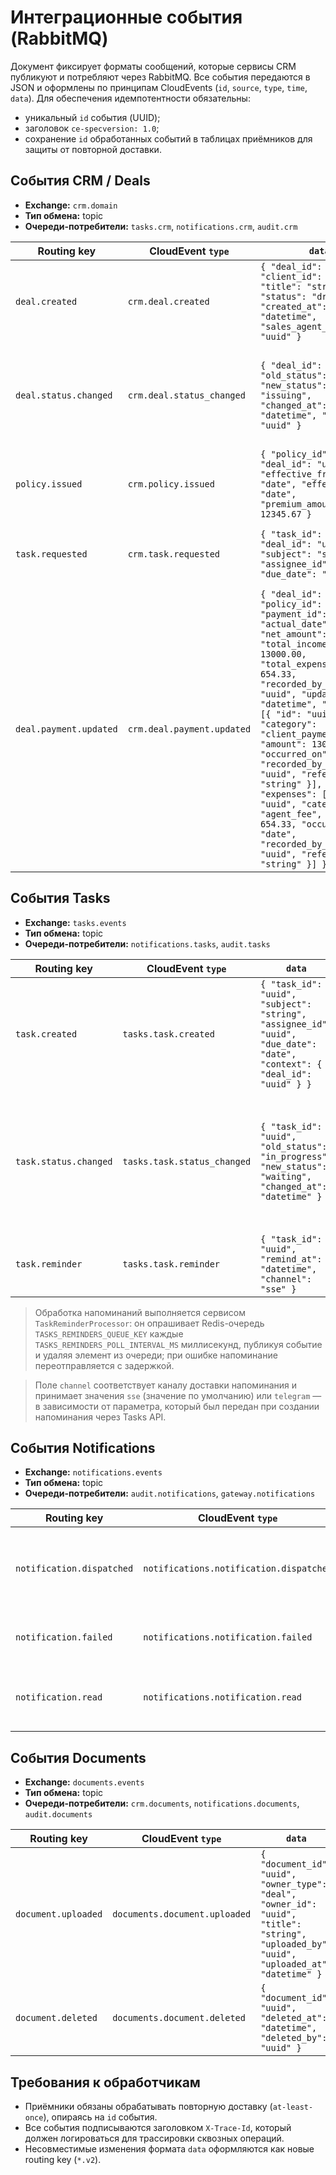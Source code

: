 # Интеграционные события (RabbitMQ)

Документ фиксирует форматы сообщений, которые сервисы CRM публикуют и потребляют через RabbitMQ. Все события передаются в JSON и оформлены по принципам CloudEvents (`id`, `source`, `type`, `time`, `data`). Для обеспечения идемпотентности обязательны:
- уникальный `id` события (UUID);
- заголовок `ce-specversion: 1.0`;
- сохранение `id` обработанных событий в таблицах приёмников для защиты от повторной доставки.

## События CRM / Deals
- **Exchange:** `crm.domain`
- **Тип обмена:** topic
- **Очереди-потребители:** `tasks.crm`, `notifications.crm`, `audit.crm`

| Routing key | CloudEvent `type` | `data` | Идемпотентность |
| --- | --- | --- | --- |
| `deal.created` | `crm.deal.created` | `{ "deal_id": "uuid", "client_id": "uuid", "title": "string", "status": "draft", "created_at": "datetime", "sales_agent_id": "uuid" }` | Потребители хранят `event_id` в таблице связей; повторное событие игнорируется. |
| `deal.status.changed` | `crm.deal.status_changed` | `{ "deal_id": "uuid", "old_status": "draft", "new_status": "issuing", "changed_at": "datetime", "actor_id": "uuid" }` | CRM повторно не публикует одинаковые переходы; потребители проверяют пару (`deal_id`, `event_id`). |
| `policy.issued` | `crm.policy.issued` | `{ "policy_id": "uuid", "deal_id": "uuid", "effective_from": "date", "effective_to": "date", "premium_amount": 12345.67 }` | Tasks/Notifications сохраняют `policy_id` + `event_id`. |
| `task.requested` | `crm.task.requested` | `{ "task_id": "uuid", "deal_id": "uuid", "subject": "string", "assignee_id": "uuid", "due_date": "date" }` | Tasks сверяет `task_id` и создаёт/обновляет запись, сохраняя `event_id`. |
| `deal.payment.updated` | `crm.deal.payment.updated` | `{ "deal_id": "uuid", "policy_id": "uuid", "payment_id": "uuid", "actual_date": "date", "net_amount": 12345.67, "total_income_amount": 13000.00, "total_expense_amount": 654.33, "recorded_by_id": "uuid", "updated_at": "datetime", "incomes": [{ "id": "uuid", "category": "client_payment", "amount": 13000.00, "occurred_on": "date", "recorded_by_id": "uuid", "reference": "string" }], "expenses": [{ "id": "uuid", "category": "agent_fee", "amount": 654.33, "occurred_on": "date", "recorded_by_id": "uuid", "reference": "string" }] }` | Потребители фиксируют комбинацию (`payment_id`, `event_id`); для упрощённой синхронизации допускается агрегированная сверка по `updated_at`. |

## События Tasks
- **Exchange:** `tasks.events`
- **Тип обмена:** topic
- **Очереди-потребители:** `notifications.tasks`, `audit.tasks`

| Routing key | CloudEvent `type` | `data` | Идемпотентность |
| --- | --- | --- | --- |
| `task.created` | `tasks.task.created` | `{ "task_id": "uuid", "subject": "string", "assignee_id": "uuid", "due_date": "date", "context": { "deal_id": "uuid" } }` | Notifications хранит `task_id` + `event_id`. |
| `task.status.changed` | `tasks.task.status_changed` | `{ "task_id": "uuid", "old_status": "in_progress", "new_status": "waiting", "changed_at": "datetime" }` | Повторы определяются по `event_id`. Доступные значения `old_status`/`new_status`: `new` (Новая), `in_progress` (В работе), `waiting` (В ожидании), `done` (Выполнена), `cancelled` (Отменена). |
| `task.reminder` | `tasks.task.reminder` | `{ "task_id": "uuid", "remind_at": "datetime", "channel": "sse" }` | Notifications проверяет комбинацию (`task_id`, `remind_at`). |

> Обработка напоминаний выполняется сервисом `TaskReminderProcessor`: он опрашивает Redis-очередь `TASKS_REMINDERS_QUEUE_KEY` каждые `TASKS_REMINDERS_POLL_INTERVAL_MS` миллисекунд, публикуя событие и удаляя элемент из очереди; при ошибке напоминание переотправляется с задержкой.

> Поле `channel` соответствует каналу доставки напоминания и принимает значения `sse` (значение по умолчанию) или `telegram` — в зависимости от параметра, который был передан при создании напоминания через Tasks API.

## События Notifications
- **Exchange:** `notifications.events`
- **Тип обмена:** topic
- **Очереди-потребители:** `audit.notifications`, `gateway.notifications`

| Routing key | CloudEvent `type` | `data` | Идемпотентность |
| --- | --- | --- | --- |
| `notification.dispatched` | `notifications.notification.dispatched` | `{ "notification_id": "uuid", "user_id": "uuid", "channels": ["telegram"], "template": "deal.status.changed", "created_at": "datetime" }` | Gateway ведёт таблицу доставленных уведомлений (idempotent key = `notification_id`). |
| `notification.failed` | `notifications.notification.failed` | `{ "notification_id": "uuid", "user_id": "uuid", "channel": "telegram", "reason": "blocked" }` | Audit сохраняет `notification_id` + `event_id`. |
| `notification.read` | `notifications.notification.read` | `{ "notification_id": "uuid", "user_id": "uuid", "read_at": "datetime" }` | Gateway обновляет состояние и проверяет `event_id`. |

## События Documents
- **Exchange:** `documents.events`
- **Тип обмена:** topic
- **Очереди-потребители:** `crm.documents`, `notifications.documents`, `audit.documents`

| Routing key | CloudEvent `type` | `data` | Идемпотентность |
| --- | --- | --- | --- |
| `document.uploaded` | `documents.document.uploaded` | `{ "document_id": "uuid", "owner_type": "deal", "owner_id": "uuid", "title": "string", "uploaded_by": "uuid", "uploaded_at": "datetime" }` | CRM проверяет `document_id`, сохраняет `event_id`. |
| `document.deleted` | `documents.document.deleted` | `{ "document_id": "uuid", "deleted_at": "datetime", "deleted_by": "uuid" }` | Потребители хранят `document_id` + `event_id`. |

## Требования к обработчикам
- Приёмники обязаны обрабатывать повторную доставку (`at-least-once`), опираясь на `id` события.
- Все события подписываются заголовком `X-Trace-Id`, который должен логироваться для трассировки сквозных операций.
- Несовместимые изменения формата `data` оформляются как новые routing key (`*.v2`).

